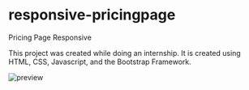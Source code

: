 # responsive-pricingpage
Pricing Page Responsive

This project was created while doing an internship. It is created using HTML, CSS, Javascript, and the Bootstrap Framework.


![preview](https://user-images.githubusercontent.com/66197703/156503171-211e648b-4ac1-44a5-b754-929919ef2496.png)
